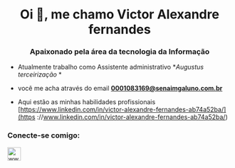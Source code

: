 <h1 align="center">Oi 👋, me chamo Victor Alexandre fernandes</h1>
<h3 align="center">Apaixonado pela área da tecnologia da Informação</h3>

- Atualmente trabalho como Assistente administrativo **Augustus terceirização* *

- você me acha através do email **0001083169@senaimgaluno.com.br**

- Aqui estão as minhas habilidades profissionais [https://www.linkedin.com/in/victor-alexandre-fernandes-ab74a52ba/](https ://www.linkedin.com/in/victor-alexandre-fernandes-ab74a52ba/)

<h3 align="left">Conecte-se comigo:</h3>
<p align="left">
<a href="https ://linkedin.com/in/www.linkedin.com/in/ victor-alexandre-fernandes-ab74a52ba" target="blank"><img align="center" src="https://raw.githubusercontent.com /rahuldkjain/github-profile-readme-generator/master/src/images/icons/Social/linked-in-alt.svg" alt="www.linkedin.com/in/ victor-alexandre-fernandes-ab74a52ba" height= "30" largura="40" /></a>
</p>


<!---
- 👋 Hi, I’m @Victorr17
- 👀 I’m interested in ...
- 🌱 I’m currently learning ...
- 💞️ I’m looking to collaborate on ...
- 📫 How to reach me ...
- 😄 Pronouns: ...
- ⚡ Fun fact: ...

<!---
Victorr17/Victorr17 is a ✨ special ✨ repository because its `README.md` (this file) appears on your GitHub profile.
You can click the Preview link to take a look at your changes.
--->
